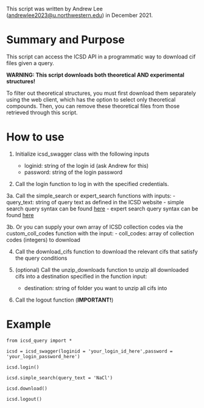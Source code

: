 This script was written by Andrew Lee (andrewlee2023@u.northwestern.edu) in December 2021.

# Summary and Purpose

This script can access the ICSD API in a programmatic way to download cif files given a query.

**WARNING: This script downloads both theoretical AND experimental structures!**

To filter out theoretical structures, you must first download them separately using the web client, which has the option to select only theoretical compounds. Then, you can remove these theoretical files from those retrieved through this script.


# How to use

1. Initialize icsd_swagger class with the following inputs
    - loginid: string of the login id (ask Andrew for this)
    - password: string of the login password


2. Call the login function to log in with the specified credentials.

3a. Call the simple_search or expert_search functions with inputs:
    - query_text: string of query text as defined in the ICSD website
        - simple search query syntax can be found [here](https://icsd.fiz-karlsruhe.de/resources/content/help/ICSD_Help.pdf#page=9)
        - expert search query syntax can be found [here](https://icsd.fiz-karlsruhe.de/search/expertSearch.xhtml)

3b. Or you can supply your own array of ICSD collection codes via the custom_coll_codes function with the input:
    - coll_codes: array of collection codes (integers) to download

4. Call the download_cifs function to download the relevant cifs that satisfy the query conditions

5. (optional) Call the unzip_downloads function to unzip all downloaded cifs into a destination specified in the function input:
    - destination: string of folder you want to unzip all cifs into
        
6. Call the logout function (**IMPORTANT!**)


# Example

```
from icsd_query import *

icsd = icsd_swagger(loginid = 'your_login_id_here',password = 'your_login_password_here')

icsd.login()

icsd.simple_search(query_text = 'NaCl')

icsd.download()

icsd.logout()

```